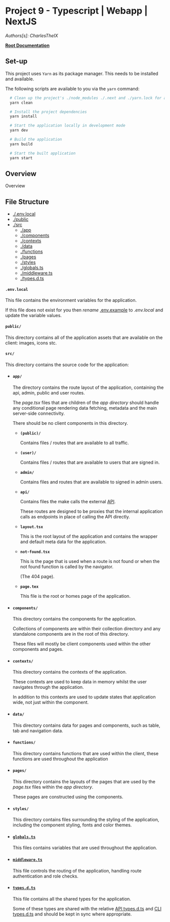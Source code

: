 # Project 9 - Typescript | Webapp | NextJS

_Authors[s]: CharlesTheIX_

**[Root Documentation](../ReadMe.md)**

## Set-up

This project uses `Yarn` as its package manager. This needs to be installed and available.

The following scripts are available to you via the `yarn` command:

```bash
  # Clean up the project's ./node_modules ./.next and ./yarn.lock for a clean install
  yarn clean

  # Install the project dependencies
  yarn install

  # Start the application locally in development mode
  yarn dev

  # Build the application
  yarn build

  # Start the built application
  yarn start

```

## Overview

Overview

## File Structure

- [./.env.local](#envlocal)
- [./public](#public)
- [./src](#src)
  - [./app](#app)
  - [./components](#components)
  - [./contexts](#contexts)
  - [./data](#data)
  - [./functions](#functions)
  - [./pages](#pages)
  - [./styles](#styles)
  - [./globals.ts](#globalsts)
  - [./middleware.ts](#middlewarets)
  - [./types.d.ts](#typesdts)

#### **`.env.local`**

This file contains the environment variables for the application.

If this file does not exist for you then _rename_ [.env.example](./.env.example) to _.env.local_ and update the variable values.

#### **`public/`**

This directory contains all of the application assets that are available on the client: images, icons stc.

#### **`src/`**

This directory contains the source code for the application:

- #### **`app/`**

  The directory contains the route layout of the application, containing the api, admin, public and user routes.

  The _page.tsx_ files that are children of the _app directory_ should handle any conditional page rendering data fetching, metadata and the main server-side connectivity.

  There should be no client components in this directory.

  - **`(public)/`**

    Contains files / routes that are available to all traffic.

  - **`(user)/`**

    Contains files / routes that are available to users that are signed in.

  - **`admin/`**

    Contains files and routes that are available to signed in admin users.

  - **`api/`**

    Contains files the make calls the external [API](../api/ReadMe.md).

    These routes are designed to be proxies that the internal application calls as endpoints in place of calling the API directly.

  - **`layout.tsx`**

    This is the root layout of the application and contains the wrapper and default meta data for the application.

  - **`not-found.tsx`**

    This is the page that is used when a route is not found or when the not found function is called by the navigator.

    (The 404 page).

  - **`page.tex`**

    This file is the root or homes page of the application.

- #### **`components/`**

  This directory contains the components for the application.

  Collections of components are within their collection directory and any standalone components are in the root of this directory.

  These files will mostly be client components used within the other components and pages.

- #### **`contexts/`**

  This directory contains the contexts of the application.

  These contexts are used to keep data in memory whilst the user navigates through the application.

  In addition to this contexts are used to update states that application wide, not just within the component.

- #### **`data/`**

  This directory contains data for pages and components, such as table, tab and navigation data.

- #### **`functions/`**

  This directory contains functions that are used within the client, these functions are used throughout the application

- #### **`pages/`**

  This directory contains the layouts of the pages that are used by the _page.tsx_ files within the _app directory_.

  These pages are constructed using the components.

- #### **`styles/`**

  This directory contains files surrounding the styling of the application, including the component styling, fonts and color themes.

- #### [**`globals.ts`**](./src/globals.ts)

  This files contains variables that are used throughout the application.

- #### [**`middleware.ts`**](./src/middleware.ts)

  This file controls the routing of the application, handling route authentication and role checks.

- #### [**`types.d.ts`**](./src/types.d.ts)

  This file contains all the shared types for the application.

  Some of these types are shared with the relative [API types.d.ts](../api/src/types.d.ts) and [CLI types.d.ts](../cli/src/types.d.ts) and should be kept in sync where appropriate.

